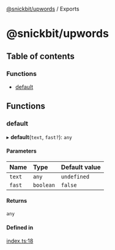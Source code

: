 [@snickbit/upwords](README.md) / Exports

# @snickbit/upwords

## Table of contents

### Functions

- [default](modules.md#default)

## Functions

### default

▸ **default**(`text`, `fast?`): `any`

#### Parameters

| Name | Type | Default value |
| :------ | :------ | :------ |
| `text` | `any` | `undefined` |
| `fast` | `boolean` | `false` |

#### Returns

`any`

#### Defined in

[index.ts:18](https://github.com/snickbit/snickbit.js/blob/166d3ad/packages/upwords/src/index.ts#L18)
